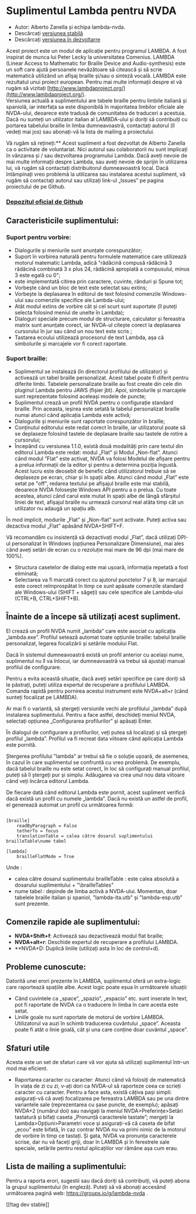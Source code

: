 # Suplimentul Lambda pentru NVDA #

* Autor: Alberto Zanella și echipa lambda-nvda.
* Descărcați [versiunea stabilă][1]
* Descărcați [versiunea în dezvoltarre][2]

Acest proiect este un modul de aplicație pentru programul LAMBDA. A fost inspirat de munca lui Peter Lecky la universitatea Comenius. 
LAMBDA (Linear Access to Mathematic for Braille Device and Audio-synthesis) este un soft care ajută persoanele nevăzătoare să citească și să scrie matematică utilizând un afișaj braille și/sau o sinteză vocală.
LAMBDA este rezultatul unui proiect european. Pentru mai multe informații despre el vă rugăm să vizitați [http://www.lambdaproject.org/](http://www.lambdaproject.org/).  
Versiunea actuală a suplimentului are tabele braille pentru limbile italiană
și spaniolă, iar interfața sa este disponibilă în majoritatea limbilor
oficiale ale NVDA-ului, deoarece este tradusă de comunitatea de traduceri a
acestuia.  Dacă nu sunteți un utilizator italian al LAMBDA-ului și doriți să
contribuiți cu portarea tabelului braille în limba dumneavoastră, contactați
autorul (îl vedeți mai jos) sau abonați-vă la lista de mailing a
proiectului.

Vă rugăm să rețineți:** Acest supliment a fost dezvoltat de Alberto Zanella ca o activitate de voluntariat. Nici autorul sau colaboratorii nu sunt implicați în vânzarea și / sau dezvoltarea programului Lambda. Dacă aveți nevoie de mai multe informații despre Lambda, sau aveți nevoie de sprijin în utilizarea lui, vă rugăm să contactați distribuitorul dumneavoastră local. Dacă întâmpinați vreo problemă la utilizarea sau instalarea acestui supliment, vă rugăm să contactați autorul sau utilizați link-ul „Issues” pe pagina proiectului de pe Github.

### [Depozitul oficial de Github](https://github.com/lambda-nvda/lambdaNvda/)

## Caracteristicile suplimentului:

### Suport pentru vorbire:

* Dialogurile și meniurile sunt anunțate corespunzător;
* Suport în vorbirea naturală pentru formulele matematice care utilizează
  motorul matematic Lambda, adică "rădăcină compusă rădăcină 3 rădăcină
  combinată 3 x plus 24, rădăcină apropiată a compusului, minus 3 este egală
  cu 0";
* este implementată citirea prin caractere, cuvinte, rânduri și Spune tot;
* Vorbește când un bloc de text este selectat sau extins;
* Vorbește la deplasarea în editorul de text folosind comenzile Windows-ului
  sau comenzile specifice ale Lambda-ului;
* Atât modul extins de vorbire cât și cel scurt sunt suportate (îl puteți
  selecta folosind meniul de unelte în Lambda);
* Dialoguri speciale precum modul de structurare, calculator și fereastra
  matrix sunt anunțate corect, iar NVDA-ul citește corect la deplasarea
  cursorului în jur sau când un nou text este scris ;
* Tastarea ecoului utilizează procesorul de text Lambda, așa că simbolurile
  și marcajele vor fi corect raportate.

### Suport braille:

* Suplimentul se instalează (în directorul profilului de utilizator) și
  activează un tabel braille personalizat. Acest tabel poate fi diferit
  pentru diferite limbi. Tabelele personalizate braille au fost create din
  cele din pluginul Lambda pentru JAWS (fișier jbt). Apoi, simbolurile și
  marcajele sunt reprezentate folosind aceleași modele de puncte;
* Suplimentul crează un profil NVDA pentru o configurație standard
  braille. Prin aceasta, ieșirea este setată la tabelul personalizat braille
  numai atunci când aplicația Lambda este activă;
* Dialogurile și meniurile sunt raportate corespunzător în braille;
* Conținutul editorului este redat corect în braille, iar utilizatorul poate
  să se deplaseze folosind tastele de deplasare braille sau tastele de
  rotire a cursorului;
* Începând cu versiunea 1.1.0, există două modalități prin care textul din
  editorul Lambda este redat: modul „Flat” și Modul „Non-flat”. Atunci când
  modul ”Flat” este activat, NVDA va folosi Modelul de afișare pentru a
  prelua informații de la editor și pentru a determina poziția
  îngustă. Acest lucru este deosebit de benefic când utilizatorul trebuie să
  se deplaseze pe ecran, chiar și în spații albe. Atunci când modul „Flat”
  este setat pe "off", redarea textului pe afișajul braille este mai
  stabilă, deoarece NVDA folosește Windows API pentru a o prelua. Cu toate
  acestea, atunci când carul este mutat în spații albe de lângă sfârșitul
  liniei de text, afișajul braille nu urmează cursorul real atâta timp cât
  un utilizator nu adaugă un spațiu alb.

În mod implicit, modurile „Flat” și „Non-flat” sunt activate. Puteți activa
sau dezactiva modul „Flat” apăsând NVDA+SHIFT+F.

Vă recomandăm cu insistență să dezactivați modul „Flat”, dacă utilizați
DPI-ul personalizat în Windows (opțiunea Personalizare Dimensiune), mai ales
când aveți setări de ecran cu o rezoluție mai mare de 96 dpi (mai mare de
100%).

* Structura casetelor de dialog este mai ușoară, informația repetată a fost
  eliminată;
* Selectarea va fi marcată corect cu ajutorul punctelor 7 și 8, iar marcajul
  este corect reîmprospătat în timp ce sunt apăsate comenzile standard ale
  Windows-ului (SHIFT + săgeți) sau cele specifice ale Lambda-ului (CTRL+B,
  CTRL+SHIFT+B).

## Înainte de a începe să utilizați acest supliment.

El crează un profil NVDA numit „lambda” care este asociat cu aplicația
„lambda.exe”. Profilul setează automat toate opțiunile braille: tabelul
braille personalizat, legarea focalizării și setările modului Flat.

Dacă în sistemul dumneavoastră există un profil anterior cu același nume,
suplimentul nu îl va înlocui, iar dumneavoastră va trebui să ajustați manual
profilul de configurare.

Pentru a evita această situație, dacă aveți setări specifice pe care doriți
să le păstrați, puteți utiliza expertul de recuperare a profilului
LAMBDA. Comanda rapidă pentru pornirea acestui instrument este NVDA+alt+r
(când sunteți focalizat pe LAMBDA).

Ar mai fi o variantă, să ștergeți versiunile vechi ale profilului „lambda”
după instalarea suplimentului. Pentru a face astfel, deschideți meniul NVDA,
selectați opțiunea „Configurarea profilurilor” și apăsați Enter.

În dialogul de configurare a profilurilor, veți putea să localizați și să
ștergeți profilul „lambda”. Profilul va fi recreat data viitoare când
aplicația Lambda este pornită.

Ștergerea profilului "lambda" ar trebui să fie o soluție ușoară, de
asemenea, în cazul în care suplimentul se confruntă cu vreo problemă. De
exemplu, dacă tabelul braille nu este setat corect, în loc să configurați
manual profilul, puteți să îl ștergeți pur și simplu. Adăugarea va crea unul
nou data viitoare când veți încărca editorul Lambda.

De fiecare dată când editorul Lambda este pornit, acest supliment verifică
dacă există un profil cu numele „lambda”. Dacă nu există un astfel de
profil, el generează automat un profil cu următoarea formă:

``` filename : userData\profiles\lambda.ini :

[braille]
	readByParagraph = False
	tetherTo = focus
	translationTable = calea către dosarul suplimentului brailleTable\nume tabel

[lambda]
	brailleFlatMode = True

```

Unde :

* calea către dosarul suplimentului brailleTable : este calea absolută a
  dosarului suplimentului + "\brailleTables"
* nume tabel : depinde de limba activă a NVDA-ului. Momentan, doar tabelele
  braille italian și spaniol, "lambda-ita.utb" și "lambda-esp.utb" sunt
  prezente.

## Comenzile rapide ale suplimentului:

* **NVDA+Shift+f**: Activează sau dezactivează modul flat braille;
* **NVDA+alt+r**: Deschide expertul de recuperare a profilului LAMBDA.
* **NVDA+D: Duplică liniile (utilizați asta în loc de control+d).

## Probleme cunoscute:

Datorită unei erori prezente în LAMBDA, suplimentul oferă un extra-logic
care raportează spațiile albe. Acest logic poate eșua în următoarele
situații:

* Când cuvintele ca „space”, „spazio”, „espacio” etc. sunt inserate în text,
  pot fi raportate de NVDA ca o traducere în limba în care acesta este
  setat.
* Liniile goale nu sunt raportate de motorul de vorbire LAMBDA. Utilizatorul
  va auzi în schimb traducerea cuvântului „space”. Aceasta poate fi atât o
  linie goală, cât și una care conține doar cuvântul „space”.

## Sfaturi utile

Acesta este un set de sfaturi care vă vor ajuta să utilizați suplimentul
într-un mod mai eficient.

* Raportarea caracter cu caracter: Atunci când vă folosiți de matematică în
  viața de zi cu zi, v-ați dori ca NVDA-ul să raporteze ceea ce scrieți
  caracter cu caracter. Pentru a face asta, există câțiva pași simpli:
  asigurați-vă că aveți focalizarea pe fereastra LAMBDA sau pe una dintre
  variantele sale (reprezentarea cu șase puncte, de exemplu); apăsați NVDA+2
  (numărul doi) sau navigați la meniul NVDA>Preferințe>Setări tastatură și
  bifați caseta „Pronunță caracterele tastate”; mergeți la
  Lambda>Opțiuni>Parametri voce și asigurați-vă că caseta de bifat „ecou”
  este bifată, în caz contrar NVDA nu va primi nimic de la motorul de
  vorbire în timp ce tastați. Și gata, NVDA va pronunța caracterele scrise,
  dar nu vă faceți griji, doar în LAMBDA și în ferestrele sale speciale,
  setările pentru restul aplicațiilor vor rămâne așa cum erau.

## Lista de mailing a suplimentului:

Pentru a raporta erori, sugestii sau dacă doriți să contribuiți, vă puteți
abona la grupul suplimentului (în engleză).  Puteți să vă abonați accesând
următoarea pagină web: https://groups.io/g/lambda-nvda .

[[!tag dev stable]]

[1]: http://addons.nvda-project.org/files/get.php?file=lambda

[2]: http://addons.nvda-project.org/files/get.php?file=lambda-dev

